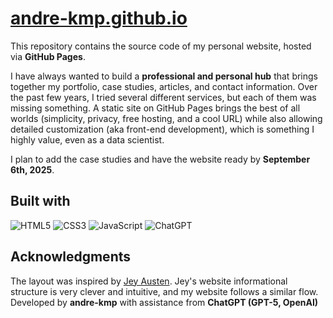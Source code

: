 # [andre-kmp.github.io](https://andre-kmp.github.io)

This repository contains the source code of my personal website, hosted via **GitHub Pages**.

I have always wanted to build a **professional and personal hub** that brings together my portfolio, case studies, articles, and contact information. Over the past few years, I tried several different services, but each of them was missing something. A static site on GitHub Pages brings the best of all worlds (simplicity, privacy, free hosting, and a cool URL) while also allowing detailed customization (aka front-end development), which is something I highly value, even as a data scientist.

I plan to add the case studies and have the website ready by **September 6th, 2025**.

## Built with
![HTML5](https://img.shields.io/badge/html5-%23E34F26.svg?style=for-the-badge&logo=html5&logoColor=white) 
![CSS3](https://img.shields.io/badge/css3-%231572B6.svg?style=for-the-badge&logo=css3&logoColor=white)
![JavaScript](https://img.shields.io/badge/javascript-%23323330.svg?style=for-the-badge&logo=javascript&logoColor=%23F7DF1E)
![ChatGPT](https://img.shields.io/badge/chatGPT-74aa9c?style=for-the-badge&logo=openai&logoColor=white)

## Acknowledgments
The layout was inspired by [Jey Austen](https://www.jeyausten.com/). Jey's website informational structure is very clever and intuitive, and my website follows a similar flow.<br>
Developed by **andre-kmp** with assistance from **ChatGPT (GPT-5, OpenAI)**
